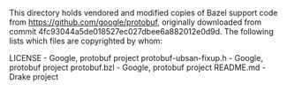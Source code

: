 This directory holds vendored and modified copies of Bazel support code from
https://github.com/google/protobuf, originally downloaded from commit
4fc93044a5de018527ec027dbee6a882012e0d9d.  The following lists which files are
copyrighted by whom:

LICENSE - Google, protobuf project
protobuf-ubsan-fixup.h - Google, protobuf project
protobuf.bzl - Google, protobuf project
README.md - Drake project
